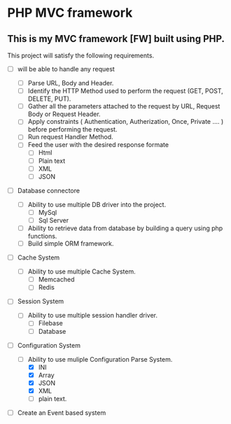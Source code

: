 # PHP MVC framework

## This is my **MVC** framework [FW] built using **PHP**.

This project will satisfy the following requirements.
- [ ] will be able to handle any request
	- [ ] Parse URL, Body and Header.
	- [ ] Identify the HTTP Method used to perform the request (GET, POST, DELETE, PUT).
	- [ ] Gather all the parameters attached to the request by URL, Request Body or Request Header.
	- [ ] Apply constraints ( Authentication, Autherization, Once, Private .... ) before performing the request.
	- [ ] Run request Handler Method.
	- [ ] Feed the user with the desired response formate
		-[ ] Html
		-[ ] Plain text 
		-[ ] XML 
		-[ ] JSON
- [ ] Database connectore
	- [ ] Ability to use multiple DB driver into the project.
		- [ ] MySql
		- [ ] Sql Server
	- [ ] Ability to retrieve data from database by building a query using php functions.
	- [ ] Build simple ORM framework.
	
- [ ] Cache System
	- [ ] Ability to use multiple Cache System.
		- [ ] Memcached
		- [ ] Redis
- [ ] Session System
	- [ ] Ability to use multiple session handler driver.
		- [ ] Filebase
		- [ ] Database
- [ ] Configuration System
	- [ ] Ability to use muliple Configuration Parse System.
		- [x] INI
		- [x] Array
		- [x] JSON
		- [x] XML
		- [ ] plain text.
- [ ] Create an Event based system

